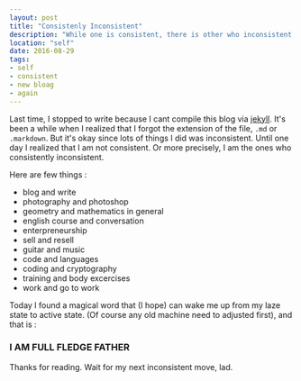 ```yaml
---
layout: post
title: "Consistenly Inconsistent"
description: "While one is consistent, there is other who inconsistent. But not this one.."
location: "self"
date: 2016-08-29
tags: 
- self
- consistent
- new bloag
- again
---
```


Last time, I stopped to write because I cant compile this blog via [jekyll](jekyll.rb). It's been a while when I realized that I forgot the extension of the file, `.md` or `.markdown`. But it's okay since lots of things I did was inconsistent. Until one day I realized that I am not consistent. Or more precisely, I am the ones who consistently inconsistent. 

Here are few things : 

- blog and write
- photography and photoshop
- geometry and mathematics in general
- english course and conversation
- enterpreneurship
- sell and resell
- guitar and music
- code and languages
- coding and cryptography
- training and body excercises
- work and go to work

Today I found a magical word that (I hope) can wake me up from my laze state to active state. (Of course any old machine need to adjusted first), and that is : 

### I AM FULL FLEDGE FATHER ###

Thanks for reading. Wait for my next inconsistent move, lad.

